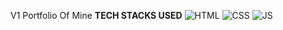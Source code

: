 V1 Portfolio Of Mine 
**TECH STACKS USED**
![HTML](https://www.google.com/url?sa=i&url=https%3A%2F%2Fen.wikipedia.org%2Fwiki%2FHTML&psig=AOvVaw3G0g-SnD142uDvFLW5a444&ust=1739453560195000&source=images&cd=vfe&opi=89978449&ved=0CBEQjRxqFwoTCIi0h9OfvosDFQAAAAAdAAAAABAI)
![CSS](https://www.google.com/url?sa=i&url=https%3A%2F%2Fwww.vecteezy.com%2Ffree-vector%2Fcss&psig=AOvVaw3r0UwLNBb4Gd1jorNoTcO8&ust=1739453635661000&source=images&cd=vfe&opi=89978449&ved=0CBQQjRxqFwoTCOjazvmfvosDFQAAAAAdAAAAABAx)
![JS](https://www.google.com/url?sa=i&url=https%3A%2F%2Fpixabay.com%2Fimages%2Fsearch%2Fjavascript%2F&psig=AOvVaw3Hf_uBy_9AQFN1f9x5nQE-&ust=1739453690365000&source=images&cd=vfe&opi=89978449&ved=0CBQQjRxqFwoTCMCKtpCgvosDFQAAAAAdAAAAABAE)
